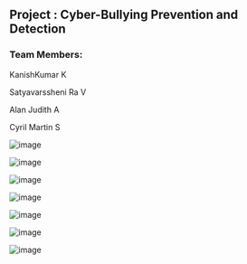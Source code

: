 <h2>Project : Cyber-Bullying Prevention and Detection</h2>
<h3>Team Members: </h3>
<p>KanishKumar K</p>
<p>Satyavarssheni Ra V</p>
<p>Alan Judith A</p>
<p>Cyril Martin S</p>

![image](https://github.com/user-attachments/assets/991f8a7d-8b5a-4071-a994-ff7a878eafb8)

![image](https://github.com/user-attachments/assets/2ea1bfaf-12ba-41a0-bf67-6debccc34f69)

![image](https://github.com/user-attachments/assets/2545c437-a5bd-4e53-9790-95af0ee02b92)

![image](https://github.com/user-attachments/assets/1378a1e0-a570-430a-bbb7-5f48eb37fd19)

![image](https://github.com/user-attachments/assets/0d1746c4-c1bd-45ed-b2cd-e5c88704f54e)

![image](https://github.com/user-attachments/assets/e5b75f36-eb29-4a2c-9b78-8d43c65c0967)

![image](https://github.com/user-attachments/assets/c0694152-c81a-4727-b4fc-49699990392a)


